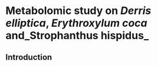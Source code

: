 # Metabolomic study on _Derris elliptica_,  _Erythroxylum coca_ and_Strophanthus hispidus_
## Introduction

